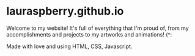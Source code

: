 # lauraspberry.github.io

Welcome to my website! It's full of everything that I'm proud of, from my accomplishments and projects to my artworks and animations! (^:

Made with love and using HTML, CSS, Javascript.
